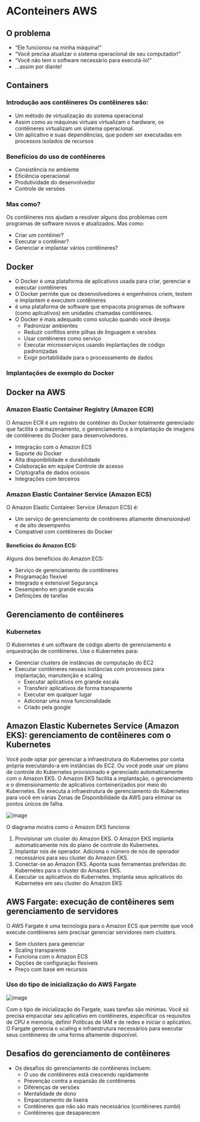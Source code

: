 # AConteiners AWS
## O problema
-  “Ele funcionou na minha máquina!”
-  “Você precisa atualizar o sistema operacional de seu computador!”
-  “Você não tem o software necessário para executá-lo!”
-  ...assim por diante!

## Containers
### Introdução aos contêineres Os contêineres são:
- Um método de virtualização do sistema operacional
- Assim como as máquinas virtuais virtualizam o hardware, os contêineres virtualizam um sistema operacional.
- Um aplicativo e suas dependências, que podem ser executadas em processos isolados de recursos

### Benefícios do uso de contêineres 
- Consistência no ambiente
- Eficiência operacional
- Produtividade do desenvolvedor
- Controle de versões

### Mas como?
Os contêineres nos ajudam a resolver alguns dos problemas com programas de software novos e atualizados.
Mas como:
- Criar um contêiner? 
- Executar o contêiner? 
- Gerenciar e implantar vários contêineres?

## Docker 
- O Docker é uma plataforma de aplicativos usada para criar, gerenciar e executar contêineres
- O Docker permite que os desenvolvedores e engenheiros criem, testem e implantem e executem contêineres
- é uma plataforma de software que empacota programas de software (como aplicativos) em unidades chamadas contêineres.
- O Docker é mais adequado como solução quando você deseja:
    - Padronizar ambientes
    - Reduzir conflitos entre pilhas de linguagem e versões
    - Usar contêineres como serviço
    - Executar microsserviços usando implantações de código padronizadas
    - Exigir portabilidade para o processamento de dados
 
### Implantações de exemplo do Docker

## Docker na AWS
### Amazon Elastic Container Registry (Amazon ECR) 
O Amazon ECR é um registro de contêiner do Docker totalmente gerenciado que facilita o armazenamento, o gerenciamento e a implantação de imagens de contêineres do Docker para desenvolvedores.

- Integração com o Amazon ECS 
- Suporte do Docker
- Alta disponibilidade e durabilidade
- Colaboração em equipe Controle de acesso
- Criptografia de dados ociosos
- Integrações com terceiros

### Amazon Elastic Container Service (Amazon ECS)
O Amazon Elastic Container Service (Amazon ECS) é:
- Um serviço de gerenciamento de contêineres altamente dimensionável e de alto desempenho
- Compatível com contêineres do Docker

#### Benefícios do Amazon ECS:
Alguns dos benefícios do Amazon ECS:
- Serviço de gerenciamento de contêineres
- Programação flexível
- Integrado e extensível Segurança
- Desempenho em grande escala
- Definições de tarefas


## Gerenciamento de contêineres
### Kubernetes
O Kubernetes é um software de código aberto de gerenciamento e orquestração de contêineres.
Use o Kubernetes para: 
- Gerenciar clusters de instâncias de computação do EC2 
- Executar contêineres nessas instâncias com processos para implantação, manutenção e scaling
    - Executar aplicativos em grande escala
    - Transferir aplicativos de forma transparente
    - Executar em qualquer lugar
    - Adicionar uma nova funcionalidade
    - Criado pela google


## Amazon Elastic Kubernetes Service (Amazon EKS): gerenciamento de contêineres com o Kubernetes
Você pode optar por gerenciar a infraestrutura do Kubernetes por conta própria executando-a em instâncias do EC2. Ou você pode usar um plano de controle do Kubernetes provisionado e gerenciado automaticamente com o Amazon EKS. 
O Amazon EKS facilita a implantação, o gerenciamento e o dimensionamento de aplicativos conteinerizados por meio do Kubernetes. 
Ele executa a infraestrutura de gerenciamento do Kubernetes para você em várias Zonas de Disponibilidade da AWS para eliminar os pontos únicos de falha. 

![image](https://github.com/luane-loureiro/EscolaDaNuvem-AWS/assets/100947092/8709839a-40dd-483a-bce6-192b47c864de)

O diagrama mostra como o Amazon EKS funciona:
1. Provisionar um cluster do Amazon EKS. O Amazon EKS implanta automaticamente nós do plano de controle do Kubernetes.
2. Implantar nós de operador. Adiciona o número de nós de operador necessários para seu cluster do Amazon EKS.
3. Conectar-se ao Amazon EKS. Aponta suas ferramentas preferidas do Kubernetes para o cluster do Amazon EKS.
4. Executar os aplicativos do Kubernetes. Implanta seus aplicativos do Kubernetes em seu cluster do Amazon EKS


## AWS Fargate: execução de contêineres sem gerenciamento de servidores
O AWS Fargate é uma tecnologia para o Amazon ECS que permite que você execute contêineres sem precisar gerenciar servidores nem clusters.
- Sem clusters para gerenciar
- Scaling transparente
- Funciona com o Amazon ECS
- Opções de configuração flexíveis
- Preço com base em recursos


### Uso do tipo de inicialização do AWS Fargate

![image](https://github.com/luane-loureiro/EscolaDaNuvem-AWS/assets/100947092/ba70856c-dda0-453f-9e35-209a4ce2fef9)


Com o tipo de inicialização do Fargate, suas tarefas são mínimas. Você só precisa empacotar seu aplicativo em contêineres, especificar os requisitos de CPU e memória, definir Políticas de IAM e de redes e iniciar o aplicativo.
O Fargate gerencia o scaling e infraestrutura necessários para executar seus contêineres de uma forma altamente disponível.


## Desafios do gerenciamento de contêineres
- Os desafios do gerenciamento de contêineres incluem: 
    - O uso de contêineres está crescendo rapidamente
    - Prevenção contra a expansão de contêineres
    - Diferenças de versões
    - Mentalidade de dono
    - Empacotamento de lixeira
    - Contêineres que não são mais necessários (contêineres zumbi)
    - Contêineres que desaparecem

